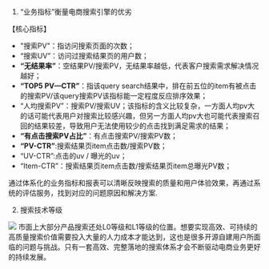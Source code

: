 1. “业务指标”衡量电商搜索引擎的优劣

【核心指标】
 - "搜索PV"：指访问搜索页面的次数；
 - “搜索UV”：访问过搜索结果页的用户数；
 - **“无结果率”**：空结果PV/搜索PV，无结果率越低，代表客户搜索需求解决情况越好；
 - **“TOP5 PV—CTR”**：指该query search结果中，排在前五位的item有被点击的搜索PV/该query搜索PV该指标能一定程度反应排序效果；
 - “人均搜索PV”：搜索PV/搜索UV；该指标的含义比较复杂，一方面人均pv大的话可能代表用户对搜索比较感兴趣，但另一方面人均pv大也可能代表搜索召回的结果较差，导致用户无法使用较少的点击找到满足需求的结果；
 - **“有点击搜索PV占比”**：有点击搜索PV/搜索PV数；
 - **“PV-CTR”**:搜索结果页item点击数/搜索PV数；
 - “UV-CTR”:点击的uv / 曝光的uv；
 - “Item-CTR”：搜索结果页item点击数/搜索结果页item总曝光PV数；

通过体系化的业务指标和报表可以清晰反映搜索的质量和用户体验效果，再通过系统的评估服务，找到对应的问题原因和解决方案.

2. 搜索技术等级
<img src="https://ucc.alicdn.com/pic/developer-ecology/13cfe86b5b2f4aacba814f4fb2f080e5.png">
市面上大部分产品搜索还处L0等级和L1等级的位置。想要实现高效、可持续的高质量搜索价值需要投入大量的人力成本才能达到，这也是很多开源自建用户所面临的问题与挑战。只有一套高效、完整落地的搜索体系才会不断驱动电商业务更好的持续发展。

